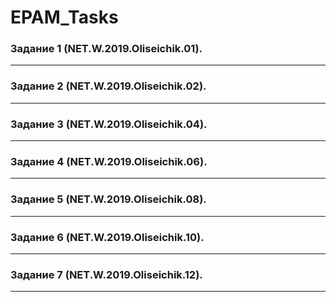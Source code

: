 # EPAM_Tasks
### Задание 1 (NET.W.2019.Oliseichik.01).
---
### Задание 2 (NET.W.2019.Oliseichik.02).
---
### Задание 3 (NET.W.2019.Oliseichik.04).
---
### Задание 4 (NET.W.2019.Oliseichik.06).
---
### Задание 5 (NET.W.2019.Oliseichik.08).
---
### Задание 6 (NET.W.2019.Oliseichik.10).
---
### Задание 7 (NET.W.2019.Oliseichik.12).
---
